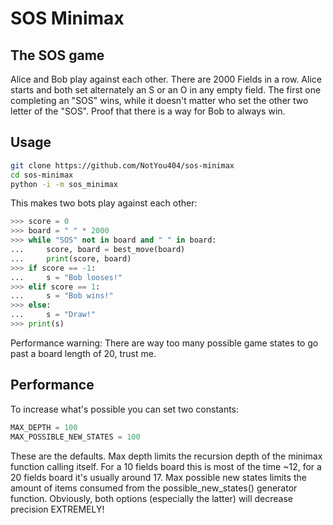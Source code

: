 # SOS Minimax

## The SOS game

Alice and Bob play against each other. There are 2000 Fields in a row. Alice starts and both set alternately an S or an O in any empty field. The first one completing an "SOS" wins, while it doesn't matter who set the other two letter of the "SOS". Proof that there is a way for Bob to always win.

## Usage

```bash
git clone https://github.com/NotYou404/sos-minimax
cd sos-minimax
python -i -m sos_minimax
```

This makes two bots play against each other:

```python
>>> score = 0
>>> board = " " * 2000
>>> while "SOS" not in board and " " in board:
...     score, board = best_move(board)
...     print(score, board)
>>> if score == -1:
...     s = "Bob looses!"
>>> elif score == 1:
...     s = "Bob wins!"
>>> else:
...     s = "Draw!"
>>> print(s)
```

Performance warning: There are way too many possible game states to go past a board length of 20, trust me.

## Performance

To increase what's possible you can set two constants:

```python
MAX_DEPTH = 100
MAX_POSSIBLE_NEW_STATES = 100
```

These are the defaults. Max depth limits the recursion depth of the minimax function calling itself. For a 10 fields board this is most of the time ~12, for a 20 fields board it's usually around 17.
Max possible new states limits the amount of items consumed from the possible_new_states() generator function. Obviously, both options (especially the latter) will decrease precision EXTREMELY!
